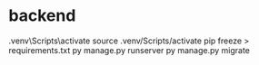 # backend
.venv\Scripts\activate
source .venv/Scripts/activate
pip freeze > requirements.txt
py manage.py runserver
py manage.py migrate
